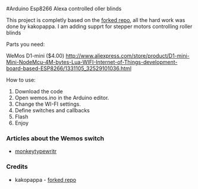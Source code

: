 #Arduino Esp8266 Alexa controlled oller blinds

This project is completly based on the [forked repo](https://github.com/kakopappa/arduino-esp8266-alexa-multiple-wemo-switch), all the hard work was done by kakopappa. I am adding supprt for stepper motors controlling roller blinds

Parts you need:

WeMos D1-mini ($4.00)  http://www.aliexpress.com/store/product/D1-mini-Mini-NodeMcu-4M-bytes-Lua-WIFI-Internet-of-Things-development-board-based-ESP8266/1331105_32529101036.html

How to use:

1. Download the code
2. Open wemos.ino in the Arduino editor.
2. Change the WI-FI settings. 
3. Define switches and callbacks
3. Flash 
4. Enjoy


### Articles about the Wemos switch
* [monkeytypewritr](https://medium.com/@monkeytypewritr/amazon-echo-esp8266-iot-a42076daafa5#.oc4od1xa0)

### Credits

- kakopappa - [forked repo](https://github.com/kakopappa/arduino-esp8266-alexa-multiple-wemo-switch)


